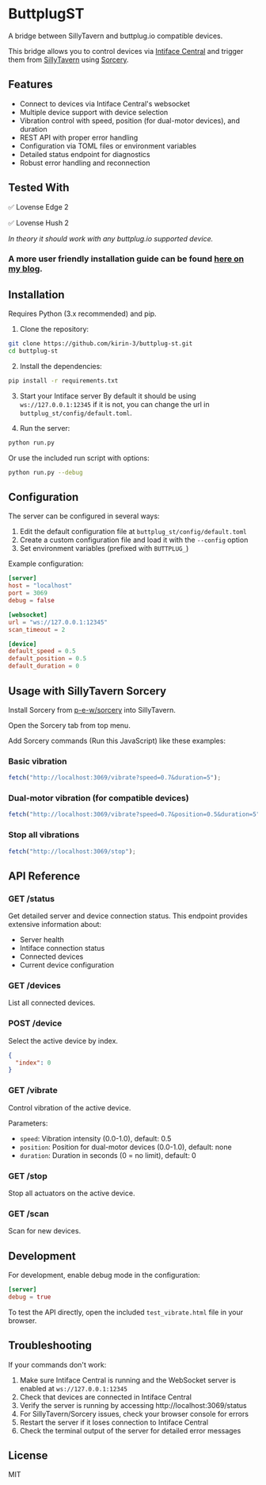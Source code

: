 # ButtplugST

A bridge between SillyTavern and buttplug.io compatible devices.

This bridge allows you to control devices via [Intiface Central](https://github.com/intiface/intiface-central) and trigger them from [SillyTavern](https://github.com/SillyTavern/SillyTavern) using [Sorcery](https://github.com/p-e-w/sorcery).

## Features

- Connect to devices via Intiface Central's websocket
- Multiple device support with device selection
- Vibration control with speed, position (for dual-motor devices), and duration
- REST API with proper error handling
- Configuration via TOML files or environment variables
- Detailed status endpoint for diagnostics
- Robust error handling and reconnection

## Tested With

✅ Lovense Edge 2

✅ Lovense Hush 2

*In theory it should work with any buttplug.io supported device.*

### A more user friendly installation guide can be found [here on my blog](https://kirin.pw/posts/sillytavern-buttplug/).

## Installation

Requires Python (3.x recommended) and pip.

1. Clone the repository:
```bash
git clone https://github.com/kirin-3/buttplug-st.git
cd buttplug-st
```

2. Install the dependencies:
```bash
pip install -r requirements.txt
```

3. Start your Intiface server
By default it should be using `ws://127.0.0.1:12345` if it is not, you can change the url in `buttplug_st/config/default.toml`.

4. Run the server:
```bash
python run.py
```

Or use the included run script with options:
```bash
python run.py --debug
```

## Configuration

The server can be configured in several ways:

1. Edit the default configuration file at `buttplug_st/config/default.toml`
2. Create a custom configuration file and load it with the `--config` option
3. Set environment variables (prefixed with `BUTTPLUG_`)

Example configuration:
```toml
[server]
host = "localhost"
port = 3069
debug = false

[websocket]
url = "ws://127.0.0.1:12345"
scan_timeout = 2

[device]
default_speed = 0.5
default_position = 0.5
default_duration = 0
```

## Usage with SillyTavern Sorcery

Install Sorcery from [p-e-w/sorcery](https://github.com/p-e-w/sorcery) into SillyTavern.

Open the Sorcery tab from top menu.

Add Sorcery commands (Run this JavaScript) like these examples:

### Basic vibration
```js
fetch("http://localhost:3069/vibrate?speed=0.7&duration=5");
```

### Dual-motor vibration (for compatible devices)
```js
fetch("http://localhost:3069/vibrate?speed=0.7&position=0.5&duration=5");
```

### Stop all vibrations
```js
fetch("http://localhost:3069/stop");
```

## API Reference

### GET /status
Get detailed server and device connection status. This endpoint provides extensive information about:
- Server health
- Intiface connection status
- Connected devices
- Current device configuration

### GET /devices
List all connected devices.

### POST /device
Select the active device by index.

```json
{
  "index": 0
}
```

### GET /vibrate
Control vibration of the active device.

Parameters:
- `speed`: Vibration intensity (0.0-1.0), default: 0.5
- `position`: Position for dual-motor devices (0.0-1.0), default: none
- `duration`: Duration in seconds (0 = no limit), default: 0

### GET /stop
Stop all actuators on the active device.

### GET /scan
Scan for new devices.

## Development

For development, enable debug mode in the configuration:

```toml
[server]
debug = true
```

To test the API directly, open the included `test_vibrate.html` file in your browser.

## Troubleshooting

If your commands don't work:

1. Make sure Intiface Central is running and the WebSocket server is enabled at `ws://127.0.0.1:12345`
2. Check that devices are connected in Intiface Central
3. Verify the server is running by accessing http://localhost:3069/status
4. For SillyTavern/Sorcery issues, check your browser console for errors
5. Restart the server if it loses connection to Intiface Central
6. Check the terminal output of the server for detailed error messages

## License

MIT
